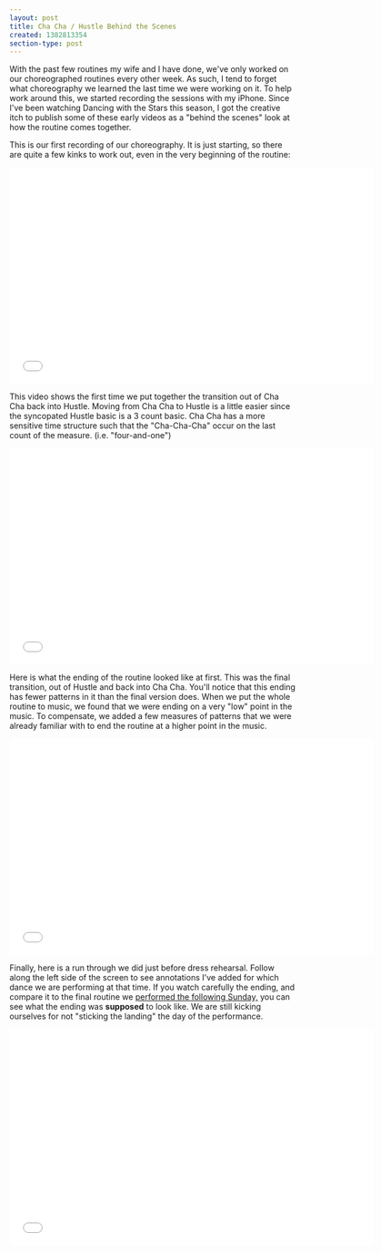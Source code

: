 ```yaml
---
layout: post
title: Cha Cha / Hustle Behind the Scenes
created: 1382813354
section-type: post
---
```

With the past few routines my wife and I have done, we've only worked on our choreographed routines every other week. As such, I tend to forget what choreography we learned the last time we were working on it. To help work around this, we started recording the sessions with my iPhone. Since I've been watching Dancing with the Stars this season, I got the creative itch to publish some of these early videos as a "behind the scenes" look at how the routine comes together. 

This is our first recording of our choreography. It is just starting, so there are quite a few kinks to work out, even in the very beginning of the routine:

<iframe width="640" height="380" src="//www.youtube.com/embed/ZKPEiCBxAs0?rel=0" frameborder="0" allowfullscreen></iframe>

This video shows the first time we put together the transition out of Cha Cha back into Hustle. Moving from Cha Cha to Hustle is a little easier since the syncopated Hustle basic is a 3 count basic. Cha Cha has a more sensitive time structure such that the "Cha-Cha-Cha" occur on the last count of the measure. (i.e. "four-and-one")

<iframe width="640" height="380" src="//www.youtube.com/embed/Cb6mY8nIocM?rel=0" frameborder="0" allowfullscreen></iframe>

Here is what the ending of the routine looked like at first. This was the final transition, out of Hustle and back into Cha Cha. You'll notice that this ending has fewer patterns in it than the final version does. When we put the whole routine to music, we found that we were ending on a very "low" point in the music. To compensate, we added a few measures of patterns that we were already familiar with to end the routine at a higher point in the music.

<iframe width="640" height="380" src="//www.youtube.com/embed/Ln4Jg0zxXzM?rel=0" frameborder="0" allowfullscreen></iframe>

Finally, here is a run through we did just before dress rehearsal. Follow along the left side of the screen to see annotations I've added for which dance we are performing at that time. If you watch carefully the ending, and compare it to the final routine we <a href="http://www.youtube.com/watch?v=mhYGVbjl-IY&t=1m58s" target="_blank">performed the following Sunday,</a> you can see what the ending was <b>supposed</b> to look like. We are still kicking ourselves for not "sticking the landing" the day of the performance. 

<iframe width="640" height="380" src="//www.youtube.com/embed/RIhSaw7Df3w?rel=0" frameborder="0" allowfullscreen></iframe>
